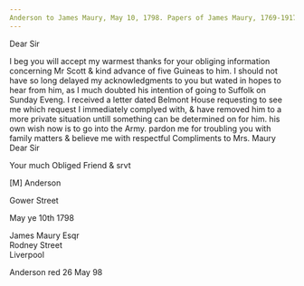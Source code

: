 ```yaml
---
Anderson to James Maury, May 10, 1798. Papers of James Maury, 1769-1917, Accession #3888 and #3888-a, Special Collections, University of Virginia Library, Charlottesville, Va. Img 59-60
---
```


Dear Sir

I beg you will accept my warmest thanks for your obliging information concerning Mr Scott & kind advance of five Guineas to him. I should not have so long delayed my acknowledgments to you but wated in hopes to hear from him, as I much doubted his intention of going to Suffolk on Sunday Eveng. I received a letter dated Belmont House requesting to see me which request I immediately complyed with, & have removed him to a more private situation untill something can be determined on for him. his own wish now is to go into the Army. pardon me for troubling you with family matters & believe me with respectful Compliments to Mrs. Maury Dear Sir

Your much Obliged Friend & srvt

[M] Anderson

Gower Street

May ye 10th 1798

James Maury Esqr  
Rodney Street  
Liverpool

Anderson red 26 May 98

